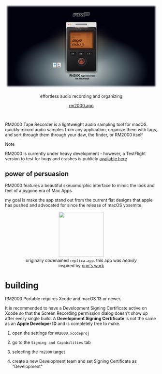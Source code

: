 <div align="center">
<img src="https://raw.githubusercontent.com/marceloexc/RM2000TapeRecorder/refs/heads/master/Images/Header.webp" width="700">
<p>effortless audio recording and organizing</p>
<p><a href="https://rm2000.app">rm2000.app</a></p>
</div>

<br>

RM2000 Tape Recorder is a lightweight audio sampling tool for macOS. quickly record audio samples from any application, organize them with tags, and sort through them through your daw, the finder, or RM2000 itself

> [!NOTE]
>
> RM2000 is currently under heavy development - however, a TestFlight version to test for bugs and crashes is publicly [available here](https://rm2000.app)

## power of persuasion

RM2000 features a beautiful skeuomorphic interface to mimic the look and feel of a bygone era of Mac Apps

my goal is make the app stand out from the current flat designs that apple has pushed and advocated for since the release of macOS yosemite.

<div align="center">
<figure>
<img src="https://upload.wikimedia.org/wikipedia/en/6/6c/Replica_%28Front_Cover%29.png" width="148" height="148" style="margin: 0 10px">
<figcaption>originally codenamed <code>replica.app</code>. this app was <i>heavily</i> inspired by <a href="https://www.youtube.com/watch?v=PU0g45uEI84">opn's work</a></figcaption>
</figure>
</div>

# building

RM2000 Portable requires Xcode and macOS 13 or newer.

It is recommended to have a Development Signing Certificate active on Xcode so that the Screen Recording permission dialog doesn't show up after every single build. A **Development Signing Certificate** is not the same as an **Apple Developer ID** and is completely free to make.

1. open the settings for `RM2000.xcodeproj`

2. go to the `Signing and Capabilities` tab

3. selecting the `rm2000` target

4. create a new Development team and set Signing Certificate as "Development"

